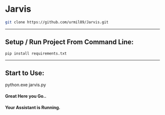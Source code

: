 # Jarvis
``` bash
git clone https://github.com/urmil89/Jarvis.git
```
___
## Setup / Run Project From Command Line:
```
pip install requirements.txt
```
___
## Start to Use:
python.exe jarvis.py

#### Great Here you Go..
#### Your Assistant is Running.
